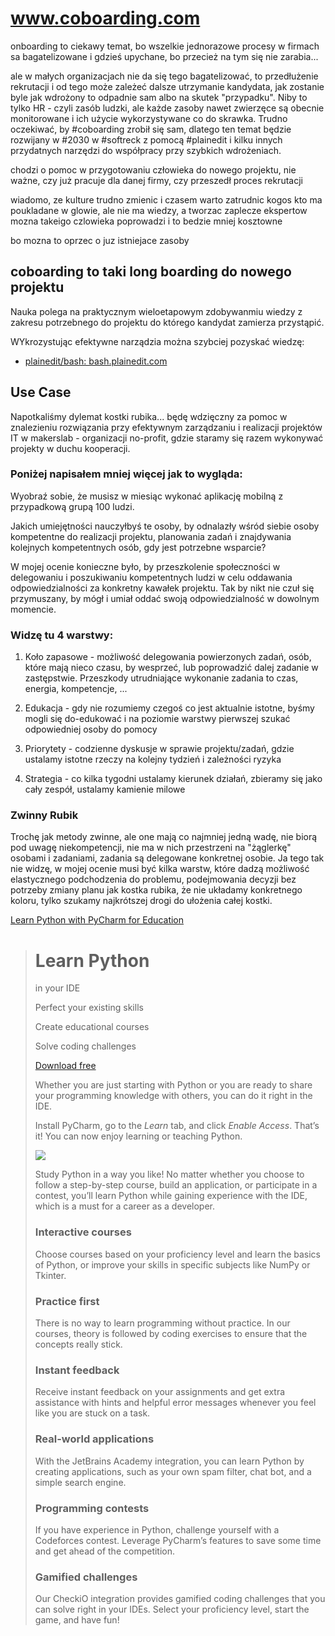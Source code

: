 # www.coboarding.com


onboarding to ciekawy temat, bo wszelkie jednorazowe procesy w firmach sa bagatelizowane i gdzieś upychane, bo przecież na tym się nie zarabia...

ale w małych organizacjach nie da się tego bagatelizować, to przedłużenie rekrutacji i od tego może zależeć dalsze utrzymanie kandydata, jak zostanie byle jak wdrożony to odpadnie sam albo na skutek "przypadku".  Niby to tylko HR - czyli zasób ludzki, ale każde zasoby nawet zwierzęce są obecnie monitorowane i ich użycie wykorzystywane co do skrawka. Trudno oczekiwać, by #coboarding zrobił się sam, dlatego ten temat będzie rozwijany w #2030 w #softreck z pomocą #plainedit i kilku innych przydatnych narzędzi do współpracy przy szybkich wdrożeniach.



chodzi o pomoc w przygotowaniu człowieka do nowego projektu, nie ważne, czy już pracuje dla danej firmy, czy przeszedł proces rekrutacji

wiadomo, ze kulture trudno zmienic i czasem warto zatrudnic kogos kto ma poukladane w glowie, ale nie ma wiedzy, a tworzac zaplecze ekspertow mozna takeigo czlowieka poprowadzi i to bedzie mniej kosztowne

bo mozna to oprzec o juz istniejace zasoby

## coboarding to taki long boarding do nowego projektu


Nauka polega na praktycznym wieloetapowym zdobywanmiu wiedzy z zakresu potrzebnego do projektu do którego kandydat zamierza przystąpić.

WYkrozystując efektywne narządzia można szybciej pozyskać wiedzę:
+ [plainedit/bash: bash.plainedit.com](https://github.com/plainedit/bash)


## Use Case


Napotkaliśmy dylemat kostki rubika... będę wdzięczny za pomoc w znalezieniu rozwiązania przy efektywnym zarządzaniu i realizacji projektów IT w makerslab - organizacji no-profit, gdzie staramy się razem wykonywać projekty w duchu kooperacji.


### Poniżej napisałem mniej więcej jak to wygląda:

Wyobraź sobie, że musisz w miesiąc wykonać aplikację mobilną z przypadkową grupą 100 ludzi.

Jakich umiejętności nauczyłbyś te osoby, by odnalazły wśród siebie osoby kompetentne do realizacji projektu, planowania zadań i znajdywania kolejnych kompetentnych osób, gdy jest potrzebne wsparcie?


W mojej ocenie konieczne było, by przeszkolenie społeczności w delegowaniu i poszukiwaniu kompetentnych ludzi w celu oddawania odpowiedzialności za konkretny kawałek projektu.
Tak by nikt nie czuł się przymuszany, by mógł i umiał oddać swoją odpowiedzialność w dowolnym momencie.

### Widzę tu 4 warstwy:

1. Koło zapasowe - możliwość delegowania powierzonych zadań, osób, które mają nieco czasu, by wesprzeć, lub poprowadzić dalej zadanie w zastępstwie. Przeszkody utrudniające wykonanie zadania to czas, energia, kompetencje, ...

2. Edukacja - gdy nie rozumiemy czegoś co jest aktualnie istotne, byśmy mogli się do-edukować i na poziomie warstwy pierwszej szukać odpowiedniej osoby do pomocy

3. Priorytety - codzienne dyskusje w sprawie projektu/zadań, gdzie ustalamy istotne rzeczy na kolejny tydzień i zależności ryzyka

4. Strategia - co kilka tygodni ustalamy kierunek działań, zbieramy się jako cały zespół, ustalamy kamienie milowe

### Zwinny Rubik

Trochę jak metody zwinne, ale one mają co najmniej jedną wadę, nie biorą pod uwagę niekompetencji, nie ma w nich przestrzeni na "żąglerkę" osobami i zadaniami, zadania są delegowane konkretnej osobie.
Ja tego tak nie widzę, w mojej ocenie musi być kilka warstw, które dadzą możliwość elastycznego podchodzenia do problemu, podejmowania decyzji bez potrzeby zmiany planu jak kostka rubika, że nie układamy konkretnego koloru, tylko szukamy najkrótszej drogi do ułożenia całej kostki.








[Learn Python with PyCharm for Education](https://www.jetbrains.com/pycharm-edu/)

> # Learn Python  
> in your IDE  
> 
> Perfect your existing skills
> 
> Create educational courses
> 
> Solve coding challenges
> 
> [Download free](https://www.jetbrains.com/education/download/#section=pycharm-edu)
> 
> Whether you are just starting with Python or you are ready to share your programming knowledge with others, you can do it right in the IDE.
> 
> Install PyCharm, go to the _Learn_ tab, and click _Enable Access_. That’s it! You can now enjoy learning or teaching Python.
> 
> ![](https://www.jetbrains.com/pycharm-edu/img/pycharm-education.gif)
> 
> Study Python in a way you like! No matter whether you choose to follow a step-by-step course, build an application, or participate in a contest, you’ll learn Python while gaining experience with the IDE, which is a must for a career as a developer.
> 
> ### Interactive courses
> 
> Choose courses based on your proficiency level and learn the basics of Python, or improve your skills in specific subjects like NumPy or Tkinter.
> 
> ### Practice first
> 
> There is no way to learn programming without practice. In our courses, theory is followed by coding exercises to ensure that the concepts really stick.
> 
> ### Instant feedback
> 
> Receive instant feedback on your assignments and get extra assistance with hints and helpful error messages whenever you feel like you are stuck on a task.
> 
> ### Real-world applications
> 
> With the JetBrains Academy integration, you can learn Python by creating applications, such as your own spam filter, chat bot, and a simple search engine.
> 
> ### Programming contests
> 
> If you have experience in Python, challenge yourself with a Codeforces contest. Leverage PyCharm’s features to save some time and get ahead of the competition.
> 
> ### Gamified challenges
> 
> Our CheckiO integration provides gamified coding challenges that you can solve right in your IDEs. Select your proficiency level, start the game, and have fun!


